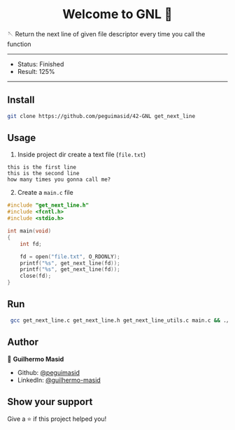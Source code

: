 <h1 align="center">Welcome to GNL 👋</h1>
<p>🪡 Return the next line of given file descriptor every time you call the function

---

- Status: Finished
- Result: 125%

---

## Install

```sh
git clone https://github.com/peguimasid/42-GNL get_next_line
```

## Usage

1. Inside project dir create a text file (`file.txt`)

```
this is the first line
this is the second line
how many times you gonna call me?
```

2. Create a `main.c` file

```c
#include "get_next_line.h"
#include <fcntl.h>
#include <stdio.h>

int	main(void)
{
	int	fd;

	fd = open("file.txt", O_RDONLY);
	printf("%s", get_next_line(fd));
	printf("%s", get_next_line(fd));
	close(fd);
}
```

## Run

```sh
 gcc get_next_line.c get_next_line.h get_next_line_utils.c main.c && ./a.out
```

## Author

👤 **Guilhermo Masid**

- Github: [@peguimasid](https://github.com/peguimasid)
- LinkedIn: [@guilhermo-masid](https://linkedin.com/in/guilhermo-masid-494677b8)

## Show your support

Give a ⭐️ if this project helped you!
